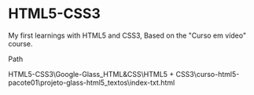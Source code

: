 # HTML5-CSS3
My first learnings with HTML5 and CSS3, Based on the "Curso em vídeo" course.

Path

HTML5-CSS3\Google-Glass_HTML&CSS\HTML5 + CSS3\curso-html5-pacote01\projeto-glass-html5\_textos\index-txt.html
